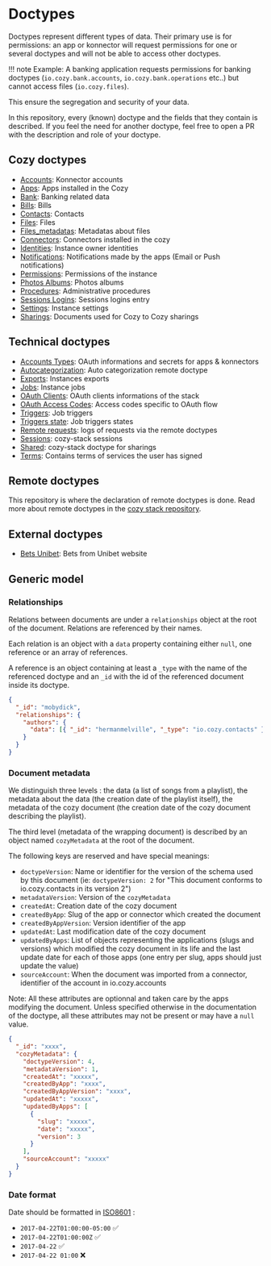 # Doctypes

Doctypes represent different types of data. Their primary use is for permissions: an app or konnector will request permissions
for one or several doctypes and will not be able to access other doctypes.

!!! note
    Example: A banking application requests permissions for banking doctypes (`io.cozy.bank.accounts`, `io.cozy.bank.operations` etc..)
    but cannot access files (`io.cozy.files`).
    
This ensure the segregation and security of your data.

In this repository, every (known) doctype and the fields that they contain is described. If you feel the need
for another doctype, feel free to open a PR with the description and role of your doctype.

## Cozy doctypes

- [Accounts](io.cozy.accounts.md): Konnector accounts
- [Apps](io.cozy.apps.md): Apps installed in the Cozy
- [Bank](io.cozy.bank.md): Banking related data
- [Bills](io.cozy.bills.md): Bills
- [Contacts](io.cozy.contacts.md): Contacts
- [Files](io.cozy.files.md): Files
- [Files_metadatas](io.cozy.files_metadata.md): Metadatas about files
- [Connectors](io.cozy.konnectors.md): Connectors installed in the cozy
- [Identities](io.cozy.identities.md): Instance owner identities
- [Notifications](io.cozy.notifications.md): Notifications made by the apps (Email or Push notifications)
- [Permissions](io.cozy.permissions.md): Permissions of the instance
- [Photos Albums](io.cozy.photos.albums.md): Photos albums
- [Procedures](io.cozy.procedures.md): Administrative procedures
- [Sessions Logins](io.cozy.sessions.logins.md): Sessions logins entry
- [Settings](io.cozy.settings.md): Instance settings
- [Sharings](io.cozy.sharings.md): Documents used for Cozy to Cozy sharings

## Technical doctypes

- [Accounts Types](io.cozy.account_types.md): OAuth informations and secrets
  for apps & konnectors
- [Autocategorization](cc.cozycloud.autocategorization.md): Auto categorization remote doctype
- [Exports](io.cozy.exports.md): Instances exports
- [Jobs](io.cozy.jobs.md): Instance jobs
- [OAuth Clients](io.cozy.oauth.clients.md): OAuth clients informations of the stack
- [OAuth Access Codes](io.cozy.oauth.access_codes.md): Access codes specific to OAuth flow
- [Triggers](io.cozy.triggers.md): Job triggers
- [Triggers state](io.cozy.triggers.state.md): Job triggers states
- [Remote requests](io.cozy.remote.requests.md): logs of requests via the remote doctypes
- [Sessions](io.cozy.sessions.md): cozy-stack sessions
- [Shared](io.cozy.shared.md): cozy-stack doctype for sharings
- [Terms](io.cozy.terms.md): Contains terms of services the user has signed

## Remote doctypes

This repository is where the declaration of remote doctypes is done. Read more about remote doctypes in the [cozy stack repository](https://github.com/cozy/cozy-stack/blob/51f99a890dba85ff9c4b09124ee3b5bdd3d83300/docs/remote.md#declaring-a-remote-doctype).

## External doctypes

- [Bets Unibet](com.unibet.bets.md): Bets from Unibet website

## Generic model

### Relationships

Relations between documents are under a `relationships` object at the root of the document. Relations are referenced by their names.

Each relation is an object with a `data` property containing either `null`, one reference or an array of references.

A reference is an object containing at least a `_type` with the name of the referenced doctype and an `_id` with the id of the referenced document inside its doctype.

```json
{
  "_id": "mobydick",
  "relationships": {
    "authors": {
      "data": [{ "_id": "hermanmelville", "_type": "io.cozy.contacts" }]
    }
  }
}
```

### Document metadata

We distinguish three levels : the data (a list of songs from a playlist), the metadata about the data (the creation date of the playlist itself), the metadata of the cozy document (the creation date of the cozy document describing the playlist).

The third level (metadata of the wrapping document) is described by an object named `cozyMetadata` at the root of the document.

The following keys are reserved and have special meanings:

- `doctypeVersion`: Name or identifier for the version of the schema used by this document (ie: `doctypeVersion: 2` for "This document conforms to io.cozy.contacts in its version 2")
- `metadataVersion`: Version of the `cozyMetadata`
- `createdAt`: Creation date of the cozy document
- `createdByApp`: Slug of the app or connector which created the document
- `createdByAppVersion`: Version identifier of the app
- `updatedAt`: Last modification date of the cozy document
- `updatedByApps`: List of objects representing the applications (slugs and versions) which modified the cozy document in its life and the last update date for each of those apps (one entry per slug, apps should just update the value)
- `sourceAccount`: When the document was imported from a connector, identifier of the account in io.cozy.accounts

Note: All these attributes are optionnal and taken care by the apps modifying the document. Unless specified otherwise in the documentation of the doctype, all these attributes may not be present or may have a `null` value.

```json
{
  "_id": "xxxx",
  "cozyMetadata": {
    "doctypeVersion": 4,
    "metadataVersion": 1,
    "createdAt": "xxxxx",
    "createdByApp": "xxxx",
    "createdByAppVersion": "xxxx",
    "updatedAt": "xxxxx",
    "updatedByApps": [
      {
        "slug": "xxxxx",
        "date": "xxxxx",
        "version": 3
      }
    ],
    "sourceAccount": "xxxxx"
  }
}
```

### Date format

Date should be formatted in [ISO8601](https://fr.wikipedia.org/wiki/ISO_8601) :

- `2017-04-22T01:00:00-05:00` ✅
- `2017-04-22T01:00:00Z` ✅
- `2017-04-22` ✅
- `2017-04-22 01:00` ❌
